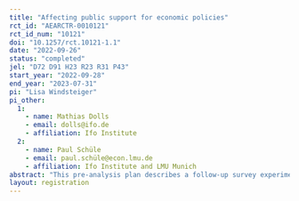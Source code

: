 ```yaml
---
title: "Affecting public support for economic policies"
rct_id: "AEARCTR-0010121"
rct_id_num: "10121"
doi: "10.1257/rct.10121-1.1"
date: "2022-09-26"
status: "completed"
jel: "D72 D91 H23 R23 R31 P43"
start_year: "2022-09-28"
end_year: "2023-07-31"
pi: "Lisa Windsteiger"
pi_other:
  1:
    - name: Mathias Dolls
    - email: dolls@ifo.de
    - affiliation: Ifo Institute
  2:
    - name: Paul Schüle
    - email: paul.schüle@econ.lmu.de
    - affiliation: Ifo Institute and LMU Munich
abstract: "This pre-analysis plan describes a follow-up survey experiment to a study registered as AEARCTR-0007596. In this pre-analysis plan, we describe a new survey experiment that builds on the findings from that previous survey experiment (conducted in 2021). The new survey experiment will cover 12,000 German respondents and include the “Efficiency” and the “Displacement” treatments. In addition, the new survey experiment will include a composite treatment combining these two treatments. Moreover, in addition to the main outcome question used in the 2021 survey to elicit attitudes towards the Berlin rent cap, the new survey will include an incentivized donation question and an open-ended question."
layout: registration
---
```


